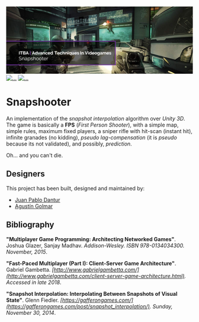 [![...](.resources/image/readme-header.png)](https://github.com/agustin-golmar/Snapshooter)
[![...](https://img.shields.io/badge/Unity-v2018.3.0f2-purple.svg)](https://unity3d.com/)
[![...](https://img.shields.io/badge/release-v1.0-green.svg)](https://github.com/agustin-golmar/Snapshooter/releases)

# Snapshooter

An implementation of the _snapshot interpolation_ algorithm over _Unity 3D_.
The game is basically a __FPS__ (_First Person Shooter_), with a simple map,
simple rules, maximum fixed players, a sniper rifle with hit-scan (instant
hit), infinite granades (no kidding), _pseudo lag-compensation_ (it is _pseudo_
because its not validated), and possibly, _prediction_.

Oh... and you can't die.

## Designers

This project has been built, designed and maintained by:

* [Juan Pablo Dantur](https://github.com/jpdantur)
* [Agustín Golmar](https://github.com/agustin-golmar)

## Bibliography

__"Multiplayer Game Programming: Architecting Networked Games"__. Joshua
Glazer, Sanjay Madhav. _Addison-Wesley. ISBN 978-0134034300. November, 2015_.

__"Fast-Paced Multiplayer (Part I): Client-Server Game Architecture"__. Gabriel
Gambetta. _[http://www.gabrielgambetta.com/](http://www.gabrielgambetta.com/client-server-game-architecture.html).
Accessed in late 2018_.

__"Snapshot Interpolation: Interpolating Between Snapshots of Visual State"__.
Glenn Fiedler. _[https://gafferongames.com/](https://gafferongames.com/post/snapshot_interpolation/).
Sunday, November 30, 2014_.
